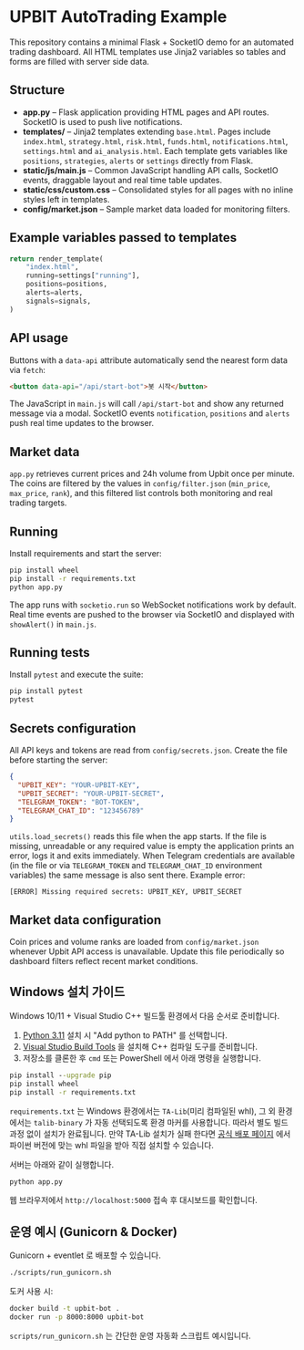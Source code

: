 # UPBIT AutoTrading Example

This repository contains a minimal Flask + SocketIO demo for an automated trading dashboard.  All HTML templates use Jinja2 variables so tables and forms are filled with server side data.

## Structure
- **app.py** – Flask application providing HTML pages and API routes. SocketIO is used to push live notifications.
- **templates/** – Jinja2 templates extending `base.html`. Pages include `index.html`, `strategy.html`, `risk.html`, `funds.html`, `notifications.html`, `settings.html` and `ai_analysis.html`.
  Each template gets variables like `positions`, `strategies`, `alerts` or `settings` directly from Flask.
- **static/js/main.js** – Common JavaScript handling API calls, SocketIO events, draggable layout and real time table updates.
- **static/css/custom.css** – Consolidated styles for all pages with no inline styles left in templates.
- **config/market.json** – Sample market data loaded for monitoring filters.

## Example variables passed to templates
```python
return render_template(
    "index.html",
    running=settings["running"],
    positions=positions,
    alerts=alerts,
    signals=signals,
)
```

## API usage
Buttons with a `data-api` attribute automatically send the nearest form data via `fetch`:
```html
<button data-api="/api/start-bot">봇 시작</button>
```
The JavaScript in `main.js` will call `/api/start-bot` and show any returned message via a modal.
SocketIO events `notification`, `positions` and `alerts` push real time updates to the browser.

## Market data
`app.py` retrieves current prices and 24h volume from Upbit once per minute. The
coins are filtered by the values in `config/filter.json` (`min_price`,
`max_price`, `rank`), and this filtered list controls both monitoring and real
trading targets.

## Running
Install requirements and start the server:
```bash
pip install wheel
pip install -r requirements.txt
python app.py
```
The app runs with `socketio.run` so WebSocket notifications work by default.
Real time events are pushed to the browser via SocketIO and displayed with `showAlert()` in `main.js`.

## Running tests
Install `pytest` and execute the suite:
```bash
pip install pytest
pytest
```

## Secrets configuration
All API keys and tokens are read from `config/secrets.json`. Create the file before starting the server:

```json
{
  "UPBIT_KEY": "YOUR-UPBIT-KEY",
  "UPBIT_SECRET": "YOUR-UPBIT-SECRET",
  "TELEGRAM_TOKEN": "BOT-TOKEN",
  "TELEGRAM_CHAT_ID": "123456789"
}
```

`utils.load_secrets()` reads this file when the app starts. If the file is missing,
unreadable or any required value is empty the application prints an error,
logs it and exits immediately. When Telegram credentials are available (in the
file or via `TELEGRAM_TOKEN` and `TELEGRAM_CHAT_ID` environment variables) the
same message is also sent there.
Example error:
```
[ERROR] Missing required secrets: UPBIT_KEY, UPBIT_SECRET
```

## Market data configuration

Coin prices and volume ranks are loaded from `config/market.json` whenever
Upbit API access is unavailable. Update this file periodically so dashboard
filters reflect recent market conditions.

## Windows 설치 가이드
Windows 10/11 + Visual Studio C++ 빌드툴 환경에서 다음 순서로 준비합니다.

1. [Python 3.11](https://www.python.org/) 설치 시 "Add python to PATH" 를 선택합니다.
2. [Visual Studio Build Tools](https://visualstudio.microsoft.com/visual-cpp-build-tools/) 을 설치해 C++ 컴파일 도구를 준비합니다.
3. 저장소를 클론한 후 `cmd` 또는 PowerShell 에서 아래 명령을 실행합니다.

```cmd
pip install --upgrade pip
pip install wheel
pip install -r requirements.txt
```

`requirements.txt` 는 Windows 환경에서는 `TA-Lib`(미리 컴파일된 whl), 그
외 환경에서는 `talib-binary` 가 자동 선택되도록 환경 마커를 사용합니다.
따라서 별도 빌드 과정 없이 설치가 완료됩니다. 만약 TA-Lib 설치가 실패
한다면 [공식 배포 페이지](https://www.lfd.uci.edu/~gohlke/pythonlibs/#ta-lib)
에서 파이썬 버전에 맞는 whl 파일을 받아 직접 설치할 수 있습니다.

서버는 아래와 같이 실행합니다.

```cmd
python app.py
```

웹 브라우저에서 `http://localhost:5000` 접속 후 대시보드를 확인합니다.

## 운영 예시 (Gunicorn & Docker)

Gunicorn + eventlet 로 배포할 수 있습니다.

```bash
./scripts/run_gunicorn.sh
```

도커 사용 시:

```bash
docker build -t upbit-bot .
docker run -p 8000:8000 upbit-bot
```

`scripts/run_gunicorn.sh` 는 간단한 운영 자동화 스크립트 예시입니다.
